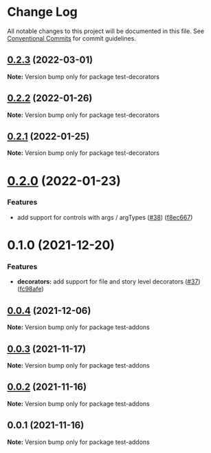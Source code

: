 # Change Log

All notable changes to this project will be documented in this file.
See [Conventional Commits](https://conventionalcommits.org) for commit guidelines.

## [0.2.3](https://github.com/tajo/ladle/compare/test-decorators@0.2.2...test-decorators@0.2.3) (2022-03-01)

**Note:** Version bump only for package test-decorators





## [0.2.2](https://github.com/tajo/ladle/compare/test-decorators@0.2.1...test-decorators@0.2.2) (2022-01-26)

**Note:** Version bump only for package test-decorators





## [0.2.1](https://github.com/tajo/ladle/compare/test-decorators@0.2.0...test-decorators@0.2.1) (2022-01-25)

**Note:** Version bump only for package test-decorators





# [0.2.0](https://github.com/tajo/ladle/compare/test-decorators@0.1.0...test-decorators@0.2.0) (2022-01-23)


### Features

* add support for controls with args / argTypes ([#38](https://github.com/tajo/ladle/issues/38)) ([f8ec667](https://github.com/tajo/ladle/commit/f8ec6679fe7fcd508ca445dbca449549920caba8))





# 0.1.0 (2021-12-20)


### Features

* **decorators:** add support for file and story level decorators ([#37](https://github.com/tajo/ladle/issues/37)) ([fc98afe](https://github.com/tajo/ladle/commit/fc98afe153d347ad11ef33092f8b8a834a7be996))





## [0.0.4](https://github.com/tajo/ladle/compare/test-addons@0.0.3...test-addons@0.0.4) (2021-12-06)

**Note:** Version bump only for package test-addons





## [0.0.3](https://github.com/tajo/ladle/compare/test-addons@0.0.2...test-addons@0.0.3) (2021-11-17)

**Note:** Version bump only for package test-addons





## [0.0.2](https://github.com/tajo/ladle/compare/test-addons@0.0.1...test-addons@0.0.2) (2021-11-16)

**Note:** Version bump only for package test-addons





## 0.0.1 (2021-11-16)

**Note:** Version bump only for package test-addons
